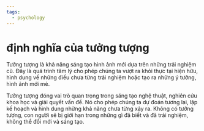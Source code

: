 ```yaml
---
tags:
  - psychology
---
```

# định nghĩa của tưởng tượng
Tưởng tượng là khả năng sáng tạo hình ảnh mới dựa trên những trải nghiệm cũ. Đây là quá trình tâm lý cho phép chúng ta vượt ra khỏi thực tại hiện hữu, hình dung về những điều chưa từng trải nghiệm hoặc tạo ra những ý tưởng, hình ảnh mới mẻ.

Tưởng tượng đóng vai trò quan trọng trong sáng tạo nghệ thuật, nghiên cứu khoa học và giải quyết vấn đề. Nó cho phép chúng ta dự đoán tương lai, lập kế hoạch và hình dung những khả năng chưa từng xảy ra. Không có tưởng tượng, con người sẽ bị giới hạn trong những gì đã biết và đã trải nghiệm, không thể đổi mới và sáng tạo.